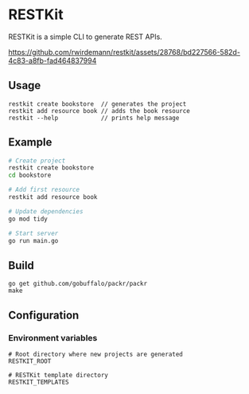 # RESTKit
RESTKit is a simple CLI to generate REST APIs.

https://github.com/rwirdemann/restkit/assets/28768/bd227566-582d-4c83-a8fb-fad464837994

## Usage
```
restkit create bookstore  // generates the project 
restkit add resource book // adds the book resource
restkit --help            // prints help message
```

## Example
```bash
# Create project 
restkit create bookstore
cd bookstore

# Add first resource
restkit add resource book

# Update dependencies
go mod tidy

# Start server
go run main.go
```

## Build

```text
go get github.com/gobuffalo/packr/packr
make
```

## Configuration

### Environment variables
```
# Root directory where new projects are generated
RESTKIT_ROOT   

# RESTKit template directory
RESTKIT_TEMPLATES
```
